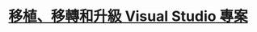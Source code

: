 # [移植、移轉和升級 Visual Studio 專案](port-migrate-and-upgrade-visual-studio-projects.md)


<!--HONumber=Feb17_HO4-->


